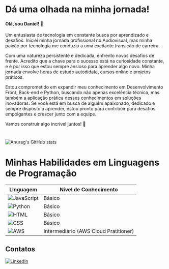 # Dá uma olhada na minha jornada!
#### Olá, sou Daniel! 👋

Um entusiasta de tecnologia em constante busca por aprendizado e desafios. Iniciei minha jornada profissional no Audiovisual, mas minha paixão por tecnologia me conduziu a uma excitante transição de carreira.

Com uma natureza persistente e dedicada, enfrento novos desafios de frente. Acredito que a chave para o sucesso está na curiosidade constante, e é por isso que estou sempre ansioso para aprender algo novo. Minha jornada envolve horas de estudo autodidata, cursos online e projetos práticos.

Estou comprometido em expandir meu conhecimento em Desenvolvimento Front, Back-end e Python, buscando não apenas excelência técnica, mas também a aplicação prática desses conhecimentos em soluções inovadoras. Se você está em busca de alguém apaixonado, dedicado e sempre disposto a aprender, estou pronto para contribuir para desafios empolgantes e crescer junto com a equipe.

Vamos construir algo incrível juntos! 🚀
#

![Anurag's GitHub stats](https://github-readme-stats.vercel.app/api?username=danielvallota&theme=transparent&show_icons=true)

# Minhas Habilidades em Linguagens de Programação

| Linguagem         | Nível de Conhecimento   |
| ----------------- | ------------------------ |
| ![JavaScript](https://img.shields.io/badge/JavaScript-555555?logo=javascript) | Básico                   |
| ![Python](https://img.shields.io/badge/Python-3776AB?logo=python&logoColor=white) | Básico              |
| ![HTML](https://img.shields.io/badge/HTML5-E34F26?logo=html5&logoColor=white) | Básico                   |
| ![CSS](https://img.shields.io/badge/CSS3-1572B6?logo=css3&logoColor=white) | Básico              |
| ![AWS](https://img.shields.io/badge/AWS-232F3E?logo=amazon-aws&logoColor=white) | Intermediário (AWS Cloud Pratitioner)                    |

## Contatos
[![LinkedIn](https://img.shields.io/badge/LinkedIn-0077B5?logo=linkedin&logoColor=white)](https://www.linkedin.com/in/daniel-vallota-a68283292/)

              
